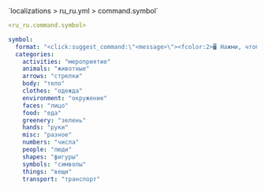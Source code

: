 <!--@include: @/parts/module/command/_symbol.md#title-->
<!--@include: @/parts/words.md#path--> `localizations > ru_ru.yml > command.symbol`

<!--@include: @/parts/module/command/_symbol.md#explanation-->

<!--@include: @/parts/words.md#edit-->
```yaml
<ru_ru.command.symbol>
```

<!--@include: @/parts/words.md#default-->
```yaml
symbol:
  format: "<click:suggest_command:\"<message>\"><fcolor:2>🖥 Нажми, чтобы использовать: <fcolor:1><message>"
  categories:
    activities: "мероприятие"
    animals: "животные"
    arrows: "стрелки"
    body: "тело"
    clothes: "одежда"
    environment: "окружение"
    faces: "лицо"
    food: "еда"
    greenery: "зелень"
    hands: "руки"
    misc: "разное"
    numbers: "числа"
    people: "люди"
    shapes: "фигуры"
    symbols: "символы"
    things: "вещи"
    transport: "транспорт"
```

<!--@include: @/parts/module/command/_symbol.md#parameters-->
<!--@include: @/parts/module/command/_symbol.md#localization-->

